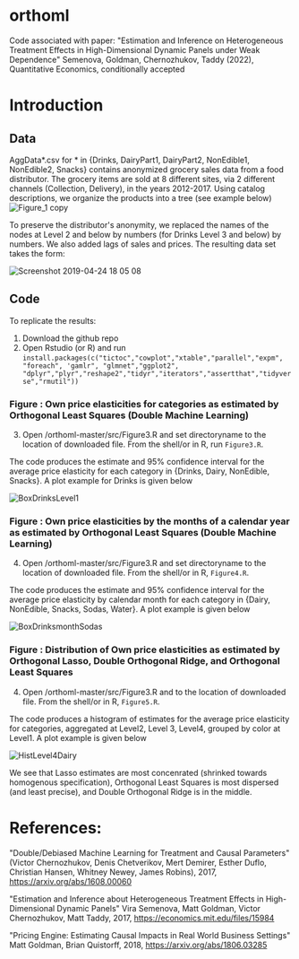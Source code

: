 # orthoml
Code associated with paper: "Estimation and Inference on Heterogeneous Treatment Effects in High-Dimensional Dynamic Panels under Weak Dependence" Semenova, Goldman, Chernozhukov, Taddy (2022), Quantitative Economics, conditionally accepted

# Introduction
## Data
AggData*.csv for * in {Drinks, DairyPart1, DairyPart2, NonEdible1, NonEdible2, Snacks} contains anonymized grocery sales data from a food distributor. The grocery items are sold at 8 different sites, via 2 different channels (Collection, Delivery), in the years 2012-2017. Using catalog descriptions, we organize the products into a tree (see example below)
![Figure_1 copy](https://user-images.githubusercontent.com/21160786/56327155-1b4b4200-6147-11e9-8837-694417ae332b.png)

To preserve the distributor's anonymity, we replaced the names of the nodes at Level 2 and below by numbers (for Drinks Level 3 and below) by numbers. We also added lags of sales and prices.  The resulting data set takes the form:

![Screenshot 2019-04-24 18 05 08](https://user-images.githubusercontent.com/21160786/56697127-e9445d80-66bb-11e9-95b6-4fb137841df2.png)



## Code

To replicate the results:

1. Download the github repo 
2. Open Rstudio (or R) and run
`install.packages(c("tictoc","cowplot","xtable","parallel","expm", "foreach", 'gamlr", "glmnet","ggplot2", "dplyr","plyr","reshape2","tidyr","iterators","assertthat","tidyverse","rmutil"))`

### Figure : Own price elasticities for categories as estimated by Orthogonal Least Squares (Double Machine Learning)
3. Open /orthoml-master/src/Figure3.R and set directoryname to the location of downloaded file. From the shell/or in R, run `Figure3.R`. 

The code produces the estimate and 95% confidence interval for the average price elasticity for each category in {Drinks, Dairy, NonEdible, Snacks}. A plot example for Drinks is given below

![BoxDrinksLevel1](https://user-images.githubusercontent.com/21160786/56698512-214d9f80-66c0-11e9-9de9-347947ac58d8.png)

### Figure : Own price elasticities by the months of a calendar year as estimated by  Orthogonal Least Squares (Double Machine Learning)

4. Open /orthoml-master/src/Figure3.R and set directoryname to the location of downloaded file. From the shell/or in R, `Figure4.R`. 

The code produces the estimate and 95% confidence interval for the average price elasticity by calendar month for each category in {Dairy, NonEdible, Snacks, Sodas, Water}. A plot example is given below

![BoxDrinksmonthSodas](https://user-images.githubusercontent.com/21160786/56698599-7f7a8280-66c0-11e9-8023-23353d600cdd.png)

### Figure : Distribution of Own price elasticities as estimated by Orthogonal Lasso, Double Orthogonal Ridge, and Orthogonal Least Squares 

4. Open /orthoml-master/src/Figure3.R and to the location of downloaded file. From the shell/or in R, `Figure5.R`. 

The code produces a histogram of estimates for the average price elasticity for categories, aggregated at Level2, Level 3, Level4, grouped by color at Level1. A plot example is given below

![HistLevel4Dairy](https://user-images.githubusercontent.com/21160786/56698604-81dcdc80-66c0-11e9-8e4c-dab2ab27f100.png)

We see that Lasso estimates are most concenrated (shrinked towards homogenous specification), Orthogonal Least Squares  is most dispersed (and least precise), and  Double Orthogonal Ridge is in the middle. 

# References:

"Double/Debiased Machine Learning for Treatment and Causal Parameters" (Victor Chernozhukov, Denis Chetverikov, Mert Demirer, Esther Duflo, Christian Hansen, Whitney Newey, James Robins), 2017, https://arxiv.org/abs/1608.00060

"Estimation and Inference about Heterogeneous Treatment Effects in High-Dimensional Dynamic Panels"
Vira Semenova, Matt Goldman, Victor Chernozhukov, Matt Taddy, 2017, https://economics.mit.edu/files/15984 

"Pricing Engine: Estimating Causal Impacts in Real World Business Settings" Matt Goldman, Brian Quistorff, 2018, https://arxiv.org/abs/1806.03285 
